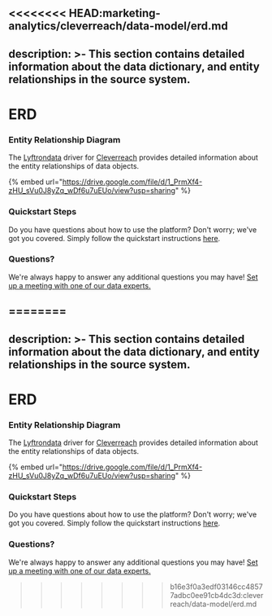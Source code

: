 <<<<<<<< HEAD:marketing-analytics/cleverreach/data-model/erd.md
---
description: >-
  This section contains detailed information about the data dictionary, and
  entity relationships in the source system.
---

# ERD

### Entity Relationship Diagram

The [Lyftrondata](https://www.lyftrondata.com/) driver for [Cleverreach](https://www.lyftrondata.com/integration/marketing-analytics/cleverreach//) provides detailed information about the entity relationships of data objects.

{% embed url="https://drive.google.com/file/d/1_PrmXf4-zHU_sVu0J8yZq_wDf6u7uEUo/view?usp=sharing" %}
### Quickstart Steps

Do you have questions about how to use the platform? Don't worry; we've got you covered. Simply follow the quickstart instructions [here](../../../../quickstart-steps.md).

### Questions? <a href="#questions" id="questions"></a>

We're always happy to answer any additional questions you may have! [Set up a meeting with one of our data experts.](https://www.lyftrondata.com/book-a-meeting/)

========
---
description: >-
  This section contains detailed information about the data dictionary, and
  entity relationships in the source system.
---

# ERD

### Entity Relationship Diagram

The [Lyftrondata](https://www.lyftrondata.com/) driver for [Cleverreach](https://www.lyftrondata.com/integration/marketing-analytics/cleverreach//) provides detailed information about the entity relationships of data objects.

{% embed url="https://drive.google.com/file/d/1_PrmXf4-zHU_sVu0J8yZq_wDf6u7uEUo/view?usp=sharing" %}
### Quickstart Steps

Do you have questions about how to use the platform? Don't worry; we've got you covered. Simply follow the quickstart instructions [here](../../../../quickstart-steps.md).

### Questions? <a href="#questions" id="questions"></a>

We're always happy to answer any additional questions you may have! [Set up a meeting with one of our data experts.](https://www.lyftrondata.com/book-a-meeting/)

>>>>>>>> b16e3f0a3edf03146cc48577adbc0ee91cb4dc3d:cleverreach/data-model/erd.md
